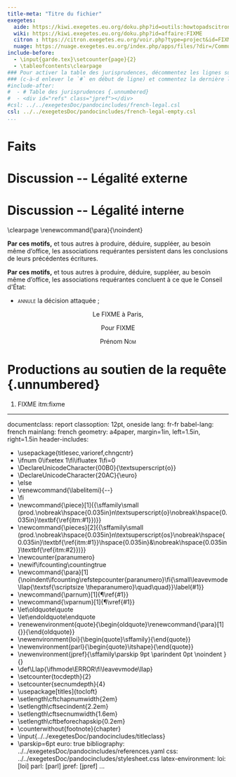 ```yaml
---
title-meta: "Titre du fichier"
exegetes:
  aide: https://kiwi.exegetes.eu.org/doku.php?id=outils:howtopadscitron#rediger_le_projet
  wiki: https://kiwi.exegetes.eu.org/doku.php?id=affaire:FIXME
  citron : https://citron.exegetes.eu.org/voir.php?type=project&id=FIXME
  nuage: https://nuage.exegetes.eu.org/index.php/apps/files/?dir=/Commun/FIXME
include-before:
  - \input{garde.tex}\setcounter{page}{2}
  - \tableofcontents\clearpage
### Pour activer la table des jurisprudences, décommentez les lignes suivantes
### (c-à-d enlever le `#` en début de ligne) et commentez la dernière ligne csl:
#include-after:
#  - # Table des jurisprudences {.unnumbered}
#  - <div id="refs" class="jpref"></div>
#csl: ../../exegetesDoc/pandocincludes/french-legal.csl
csl: ../../exegetesDoc/pandocincludes/french-legal-empty.csl
...
```



# Faits

# Discussion -- Légalité externe

# Discussion -- Légalité interne




<!-- Dispositif --> \clearpage \renewcommand{\para}{\noindent}

<vfill>

**Par ces motifs,** et tous autres à produire, déduire, suppléer, au besoin même d’office, les associations requérantes persistent dans les conclusions de leurs précédentes écritures.

**Par ces motifs,** et tous autres à produire, déduire, suppléer, au besoin même d’office, les associations requérantes concluent à ce que le Conseil d'État:
    
 - <span style="font-variant:small-caps">annule</span> la décision attaquée ;


<vfill>

<center>Le FIXME à Paris,

Pour FIXME

Prénom <span style="font-variant:small-caps">Nom</span>
</center>

<vfill><vfill>




# Productions au soutien de la requête  {.unnumbered}

1. FIXME <label>itm:fixme</label>



---
documentclass: report
classoption: 12pt, oneside
lang: fr-fr
babel-lang: french
mainlang: french
geometry: a4paper, margin=1in, left=1.5in, right=1.5in
header-includes:
  - \usepackage{titlesec,varioref,chngcntr}
  - \ifnum 0\ifxetex 1\fi\ifluatex 1\fi=0 
  - \DeclareUnicodeCharacter{00B0}{\textsuperscript{o}}
  - \DeclareUnicodeCharacter{20AC}{\euro}
  - \else 
  - \renewcommand{\labelitemi}{--}
  - \fi
  - \newcommand{\piece}[1]{{\sffamily\small (prod.\nobreak\hspace{0.035in}n\textsuperscript{o}\nobreak\hspace{0.035in}\textbf{\ref{itm:#1}})}}
  - \newcommand{\pieces}[2]{{\sffamily\small (prod.\nobreak\hspace{0.035in}n\textsuperscript{os}\nobreak\hspace{0.035in}\textbf{\ref{itm:#1}}\hspace{0.035in}\&\nobreak\hspace{0.035in}\textbf{\ref{itm:#2}})}}
  - \newcounter{paranumero}
  - \newif\ifcounting\countingtrue
  - \newcommand{\para}[1]{\noindent\ifcounting\refstepcounter{paranumero}\fi{\small\leavevmode\llap{\textsf{\scriptsize \theparanumero}\quad\quad}}\label{#1}}
  - \newcommand{\parnum}[1]{¶\ref{#1}}
  - \newcommand{\vparnum}[1]{¶\vref{#1}}
  - \let\oldquote\quote
  - \let\endoldquote\endquote
  - \renewenvironment{quote}{\begin{oldquote}\renewcommand{\para}[1]{}}{\end{oldquote}}
  - \newenvironment{loi}{\begin{quote}\sffamily}{\end{quote}}
  - \newenvironment{parl}{\begin{quote}\itshape}{\end{quote}}
  - \newenvironment{jpref}{\sffamily\parskip 9pt \parindent 0pt \noindent }{}
  - \def\Llap{\ifhmode\ERROR\fi\leavevmode\llap}
  - \setcounter{tocdepth}{2}
  - \setcounter{secnumdepth}{4}
  - \usepackage[titles]{tocloft}
  - \setlength\cftchapnumwidth{2em}
  - \setlength\cftsecindent{2.2em}
  - \setlength\cftsecnumwidth{1.6em}
  - \setlength\cftbeforechapskip{0.2em}
  - \counterwithout{footnote}{chapter}
  - \input{../../exegetesDoc/pandocincludes/titleclass}
  - \parskip=6pt
euro: true
bibliography: ../../exegetesDoc/pandocincludes/references.yaml
css: ../../exegetesDoc/pandocincludes/stylesheet.css
latex-environment:
  loi: [loi]
  parl: [parl]
  jpref: [jpref]
...




